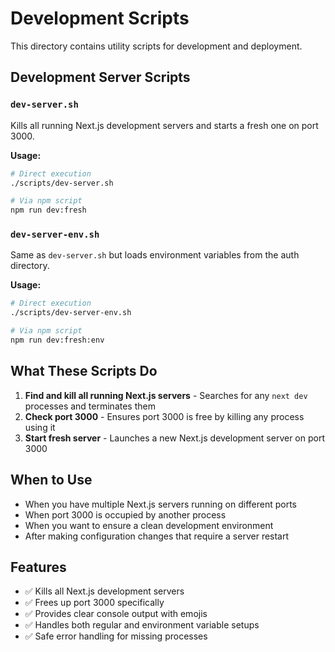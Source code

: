 # Development Scripts

This directory contains utility scripts for development and deployment.

## Development Server Scripts

### `dev-server.sh`

Kills all running Next.js development servers and starts a fresh one on
port 3000.

**Usage:**

```bash
# Direct execution
./scripts/dev-server.sh

# Via npm script
npm run dev:fresh
```

### `dev-server-env.sh`

Same as `dev-server.sh` but loads environment variables from the auth directory.

**Usage:**

```bash
# Direct execution
./scripts/dev-server-env.sh

# Via npm script
npm run dev:fresh:env
```

## What These Scripts Do

1. **Find and kill all running Next.js servers** - Searches for any `next dev`
   processes and terminates them
2. **Check port 3000** - Ensures port 3000 is free by killing any process using
   it
3. **Start fresh server** - Launches a new Next.js development server on port
   3000

## When to Use

- When you have multiple Next.js servers running on different ports
- When port 3000 is occupied by another process
- When you want to ensure a clean development environment
- After making configuration changes that require a server restart

## Features

- ✅ Kills all Next.js development servers
- ✅ Frees up port 3000 specifically
- ✅ Provides clear console output with emojis
- ✅ Handles both regular and environment variable setups
- ✅ Safe error handling for missing processes
